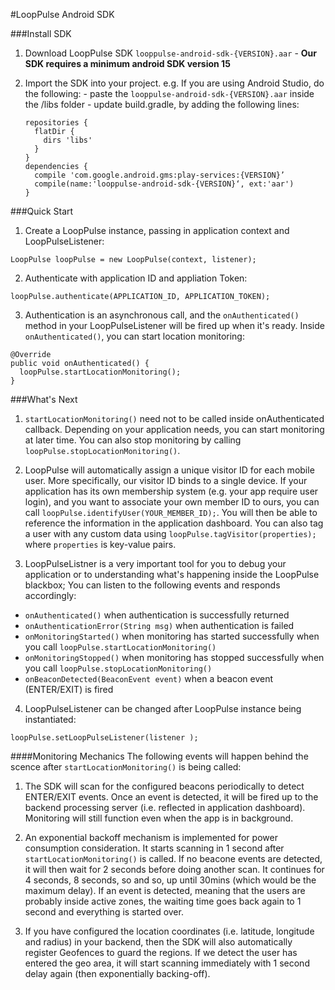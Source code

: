 #LoopPulse Android SDK

###Install SDK
  1. Download LoopPulse SDK `looppulse-android-sdk-{VERSION}.aar`
    - **Our SDK requires a minimum android SDK version 15**

  2. Import the SDK into your project. e.g. If you are using Android Studio, do the following:
    - paste the `looppulse-android-sdk-{VERSION}.aar` inside the /libs folder
    - update build.gradle, by adding the following lines:
    
      ```
      repositories {
        flatDir {
          dirs 'libs'
        }
      }
      dependencies {
      	compile 'com.google.android.gms:play-services:{VERSION}’
      	compile(name:'looppulse-android-sdk-{VERSION}‘, ext:'aar')
      }
      ```

###Quick Start
  1. Create a LoopPulse instance, passing in application context and LoopPulseListener:
  ```
  LoopPulse loopPulse = new LoopPulse(context, listener);
  ```
  
  2. Authenticate with application ID and appliation Token:
  ```
  loopPulse.authenticate(APPLICATION_ID, APPLICATION_TOKEN);
  ```
  
  3. Authentication is an asynchronous call, and the ```onAuthenticated()``` method in your LoopPulseListener will be fired up when it's ready. Inside ```onAuthenticated()```, you can start location monitoring:
  ```
  @Override
  public void onAuthenticated() {
    loopPulse.startLocationMonitoring();
  }
  ```
  
###What's Next
1. ```startLocationMonitoring()``` need not to be called inside onAuthenticated callback. Depending on your application needs, you can start monitoring at later time. You can also stop monitoring by calling ```loopPulse.stopLocationMonitoring()```. 

2. LoopPulse will automatically assign a unique visitor ID for each mobile user. More specifically, our visitor ID binds to a single device. If your application has its own membership system (e.g. your app require user login), and you want to associate your own member ID to ours, you can call ```loopPulse.identifyUser(YOUR_MEMBER_ID);```. You will then be able to reference the information in the application dashboard. You can also tag a user with any custom data using ```loopPulse.tagVisitor(properties);``` where ```properties``` is key-value pairs.

3. LoopPulseListner is a very important tool for you to debug your application or to understanding what's happening inside the LoopPulse blackbox; You can listen to the following events and responds accordingly:
  
  - ```onAuthenticated()``` when authentication is successfully returned
  - ```onAuthenticationError(String msg)``` when authentication is failed
  - ```onMonitoringStarted()``` when monitoring has started successfully when you call ```loopPulse.startLocationMonitoring()```
  - ```onMonitoringStopped()``` when monitoring has stopped successfully when you call ```loopPulse.stopLocationMonitoring()```
  - ```onBeaconDetected(BeaconEvent event)``` when a beacon event (ENTER/EXIT) is fired 

4. LoopPulseListener can be changed after LoopPulse instance being instantiated:
  ```
  loopPulse.setLoopPulseListener(listener );
  ```

####Monitoring Mechanics
The following events will happen behind the scence after ```startLocationMonitoring()``` is being called:
  
1. The SDK will scan for the configured beacons periodically to detect ENTER/EXIT events. Once an event is detected, it will be fired up to the backend processing server (i.e. reflected in application dashboard). Monitoring will still function even when the app is in background.

2. An exponential backoff mechanism is implemented for power consumption consideration. It starts scanning in 1 second after ```startLocationMonitoring()``` is called. If no beacone events are detected, it will then wait for 2 seconds before doing another scan. It continues for 4 seconds, 8 seconds, so and so, up until 30mins (which would be the maximum delay). If an event is detected, meaning that the users are probably inside active zones, the waiting time goes back again to 1 second and everything is started over.
  
3. If you have configured the location coordinates (i.e. latitude, longitude and radius) in your backend, then the SDK will also automatically register Geofences to guard the regions. If we detect the user has entered the geo area, it will start scanning immediately with 1 second delay again (then exponentially backing-off).
  
